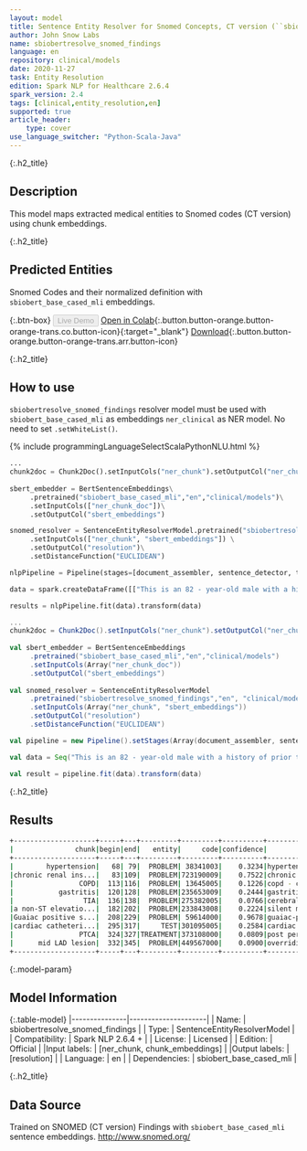 ```yaml
---
layout: model
title: Sentence Entity Resolver for Snomed Concepts, CT version (``sbiobert_base_cased_mli`` embeddings)
author: John Snow Labs
name: sbiobertresolve_snomed_findings
language: en
repository: clinical/models
date: 2020-11-27
task: Entity Resolution
edition: Spark NLP for Healthcare 2.6.4
spark_version: 2.4
tags: [clinical,entity_resolution,en]
supported: true
article_header:
    type: cover
use_language_switcher: "Python-Scala-Java"
---
```


{:.h2_title}
## Description
This model maps extracted medical entities to Snomed codes (CT version) using chunk embeddings.

{:.h2_title}
## Predicted Entities 
Snomed Codes and their normalized definition with ``sbiobert_base_cased_mli`` embeddings.

{:.btn-box}
<button class="button button-orange" disabled>Live Demo</button>
[Open in Colab](https://colab.research.google.com/github/JohnSnowLabs/spark-nlp-workshop/blob/master/tutorials/Certification_Trainings/Healthcare/24.Improved_Entity_Resolvers_in_SparkNLP_with_sBert.ipynb){:.button.button-orange.button-orange-trans.co.button-icon}{:target="_blank"}
[Download](https://s3.amazonaws.com/auxdata.johnsnowlabs.com/clinical/models/sbiobertresolve_snomed_findings_en_2.6.4_2.4_1606235762315.zip){:.button.button-orange.button-orange-trans.arr.button-icon}


{:.h2_title}
## How to use

```sbiobertresolve_snomed_findings``` resolver model must be used with ```sbiobert_base_cased_mli``` as embeddings ```ner_clinical``` as NER model. No need to set ```.setWhiteList()```.

<div class="tabs-box" markdown="1">

{% include programmingLanguageSelectScalaPythonNLU.html %}

```python
...
chunk2doc = Chunk2Doc().setInputCols("ner_chunk").setOutputCol("ner_chunk_doc")
 
sbert_embedder = BertSentenceEmbeddings\
     .pretrained("sbiobert_base_cased_mli","en","clinical/models")\
     .setInputCols(["ner_chunk_doc"])\
     .setOutputCol("sbert_embeddings")

snomed_resolver = SentenceEntityResolverModel.pretrained("sbiobertresolve_snomed_findings","en", "clinical/models") \
     .setInputCols(["ner_chunk", "sbert_embeddings"]) \
     .setOutputCol("resolution")\
     .setDistanceFunction("EUCLIDEAN")

nlpPipeline = Pipeline(stages=[document_assembler, sentence_detector, tokenizer, word_embeddings, clinical_ner, ner_converter, chunk2doc, sbert_embedder, snomed_resolver])

data = spark.createDataFrame([["This is an 82 - year-old male with a history of prior tobacco use , hypertension , chronic renal insufficiency , COPD , gastritis , and TIA who initially presented to Braintree with a non-ST elevation MI and Guaiac positive stools , transferred to St . Margaret\'s Center for Women & Infants for cardiac catheterization with PTCA to mid LAD lesion complicated by hypotension and bradycardia requiring Atropine , IV fluids and transient dopamine possibly secondary to vagal reaction , subsequently transferred to CCU for close monitoring , hemodynamically stable at the time of admission to the CCU ."]]).toDF("text")

results = nlpPipeline.fit(data).transform(data)

```
```scala
...
chunk2doc = Chunk2Doc().setInputCols("ner_chunk").setOutputCol("ner_chunk_doc")
 
val sbert_embedder = BertSentenceEmbeddings
     .pretrained("sbiobert_base_cased_mli","en","clinical/models")
     .setInputCols(Array("ner_chunk_doc"))
     .setOutputCol("sbert_embeddings")
 
val snomed_resolver = SentenceEntityResolverModel
     .pretrained("sbiobertresolve_snomed_findings","en", "clinical/models")
     .setInputCols(Array("ner_chunk", "sbert_embeddings"))
     .setOutputCol("resolution")
     .setDistanceFunction("EUCLIDEAN")

val pipeline = new Pipeline().setStages(Array(document_assembler, sentence_detector, tokenizer, word_embeddings, clinical_ner, ner_converter, chunk2doc, sbert_embedder, snomed_resolver))

val data = Seq("This is an 82 - year-old male with a history of prior tobacco use , hypertension , chronic renal insufficiency , COPD , gastritis , and TIA who initially presented to Braintree with a non-ST elevation MI and Guaiac positive stools , transferred to St . Margaret\'s Center for Women & Infants for cardiac catheterization with PTCA to mid LAD lesion complicated by hypotension and bradycardia requiring Atropine , IV fluids and transient dopamine possibly secondary to vagal reaction , subsequently transferred to CCU for close monitoring , hemodynamically stable at the time of admission to the CCU .").toDF("text")

val result = pipeline.fit(data).transform(data)
```

{:.h2_title}
## Results

```bash
+--------------------+-----+---+---------+---------+----------+--------------------+--------------------+
|               chunk|begin|end|   entity|     code|confidence|         resolutions|               codes|
+--------------------+-----+---+---------+---------+----------+--------------------+--------------------+
|        hypertension|   68| 79|  PROBLEM| 38341003|    0.3234|hypertension:::hy...|38341003:::155295...|
|chronic renal ins...|   83|109|  PROBLEM|723190009|    0.7522|chronic renal ins...|723190009:::70904...|
|                COPD|  113|116|  PROBLEM| 13645005|    0.1226|copd - chronic ob...|13645005:::155565...|
|           gastritis|  120|128|  PROBLEM|235653009|    0.2444|gastritis:::gastr...|235653009:::45560...|
|                 TIA|  136|138|  PROBLEM|275382005|    0.0766|cerebral trauma (...|275382005:::44739...|
|a non-ST elevatio...|  182|202|  PROBLEM|233843008|    0.2224|silent myocardial...|233843008:::19479...|
|Guaiac positive s...|  208|229|  PROBLEM| 59614000|    0.9678|guaiac-positive s...|59614000:::703960...|
|cardiac catheteri...|  295|317|     TEST|301095005|    0.2584|cardiac finding::...|301095005:::25090...|
|                PTCA|  324|327|TREATMENT|373108000|    0.0809|post percutaneous...|373108000:::25103...|
|      mid LAD lesion|  332|345|  PROBLEM|449567000|    0.0900|overriding left v...|449567000:::46140...|
+--------------------+-----+---+---------+---------+----------+--------------------+--------------------+

```

{:.model-param}
## Model Information

{:.table-model}
|---------------|---------------------|
| Name:         | sbiobertresolve_snomed_findings        |
| Type:          | SentenceEntityResolverModel     |
| Compatibility: | Spark NLP 2.6.4 +               |
| License:       | Licensed            |
| Edition:       | Official          |
|Input labels:        | [ner_chunk, chunk_embeddings]     |
|Output labels:       | [resolution]                 |
| Language:      | en                  |
| Dependencies: | sbiobert_base_cased_mli |

{:.h2_title}
## Data Source
Trained on SNOMED (CT version) Findings with ``sbiobert_base_cased_mli`` sentence embeddings.
http://www.snomed.org/
